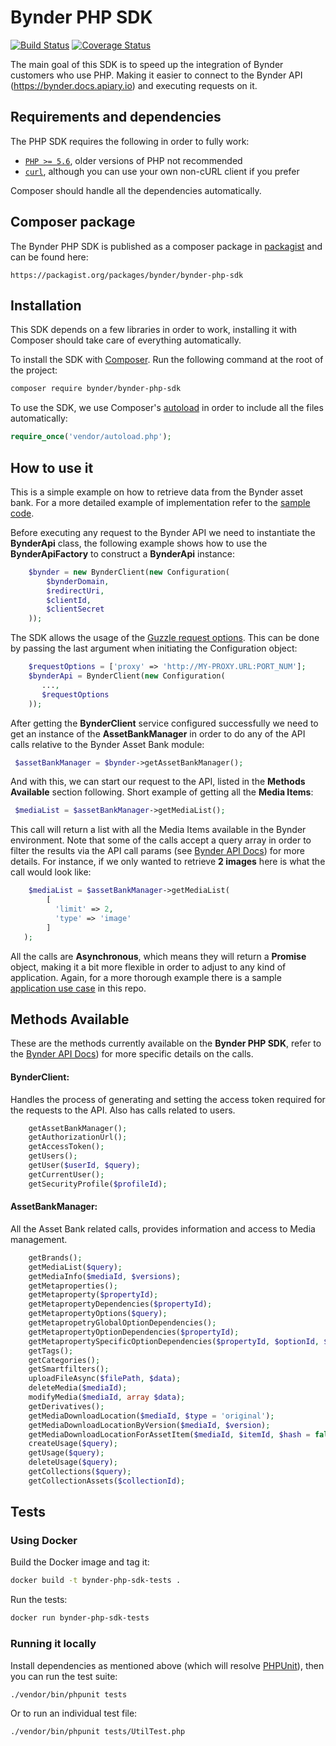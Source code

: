 # Bynder PHP SDK
[![Build Status](https://travis-ci.org/Bynder/bynder-php-sdk.svg?branch=master)](https://travis-ci.org/Bynder/bynder-php-sdk)
[![Coverage Status](https://coveralls.io/repos/github/Bynder/bynder-php-sdk/badge.svg)](https://coveralls.io/github/Bynder/bynder-php-sdk)

The main goal of this SDK is to speed up the integration of Bynder customers who use PHP. Making it easier to connect to the Bynder API (https://bynder.docs.apiary.io) and executing requests on it.

## Requirements and dependencies

The PHP SDK requires the following in order to fully work:

- [`PHP >= 5.6`](https://secure.php.net/manual/en/book.curl.php), older versions of PHP not recommended
- [`curl`](https://secure.php.net/manual/en/book.curl.php), although you can use your own non-cURL client if you prefer

Composer should handle all the dependencies automatically.

## Composer package

The Bynder PHP SDK is published as a composer package in [packagist](https://packagist.org) and can be found here:

```
https://packagist.org/packages/bynder/bynder-php-sdk
```

## Installation

This SDK depends on a few libraries in order to work, installing it with Composer should take care of everything automatically.

To install the SDK with [Composer](http://getcomposer.org/). Run the following command at the root of the project:

```bash
composer require bynder/bynder-php-sdk
```

To use the SDK, we use Composer's [autoload](https://getcomposer.org/doc/00-intro.md#autoloading) in order to include all the files automatically:

```php
require_once('vendor/autoload.php');
```

## How to use it

This is a simple example on how to retrieve data from the Bynder asset bank. For a more detailed example of implementation refer to the [sample code](https://github.com/Bynder/bynder-php-sdk/blob/master/sample/sample.php).

Before executing any request to the Bynder API we need to instantiate the **BynderApi** class, the following example shows how to use the **BynderApiFactory** to construct a **BynderApi** instance:
```php
    $bynder = new BynderClient(new Configuration(
        $bynderDomain,
        $redirectUri,
        $clientId,
        $clientSecret
    ));
```

The SDK allows the usage of the [Guzzle request options](http://docs.guzzlephp.org/en/latest/request-options.html).
This can be done by passing the last argument when initiating the
Configuration object:

```php
    $requestOptions = ['proxy' => 'http://MY-PROXY.URL:PORT_NUM'];
    $bynderApi = BynderClient(new Configuration(
       ...,
       $requestOptions
    ));

```

After getting the **BynderClient** service configured successfully we need to get an instance of the **AssetBankManager** in order to do any of the API calls relative to the Bynder Asset Bank module:

```php
 $assetBankManager = $bynder->getAssetBankManager();
```
And with this, we can start our request to the API, listed in the **Methods Available** section following. Short example of getting all the **Media Items**:

```php
 $mediaList = $assetBankManager->getMediaList();
```
This call will return a list with all the Media Items available in the Bynder environment. Note that some of the calls accept a query array in order to filter the results via the API call params (see [Bynder API Docs](http://docs.bynder.apiary.io/)) for more details.
For instance, if we only wanted to retrieve **2 images** here is what the call would look like:
```php
    $mediaList = $assetBankManager->getMediaList(
        [
          'limit' => 2,
          'type' => 'image'
        ]
   );
```

All the calls are **Asynchronous**, which means they will return a **Promise** object, making it a bit more flexible in order to adjust to any kind of application.
Again, for a more thorough example there is a sample [application use case](sample/sample.php) in this repo.

## Methods Available
These are the methods currently available on the **Bynder PHP SDK**, refer to the [Bynder API Docs](http://docs.bynder.apiary.io/)) for more specific details on the calls.

#### BynderClient:
Handles the process of generating and setting the access token required for the
requests to the API. Also has calls related to users.
```php
    getAssetBankManager();
    getAuthorizationUrl();
    getAccessToken();
    getUsers();
    getUser($userId, $query);
    getCurrentUser();
    getSecurityProfile($profileId);
```


#### AssetBankManager:
All the Asset Bank related calls, provides information and access to
Media management.
```php
    getBrands();
    getMediaList($query);
    getMediaInfo($mediaId, $versions);
    getMetaproperties();
    getMetaproperty($propertyId);
    getMetapropertyDependencies($propertyId);
    getMetapropertyOptions($query);
    getMetapropetryGlobalOptionDependencies();
    getMetapropertyOptionDependencies($propertyId);
    getMetapropertySpecificOptionDependencies($propertyId, $optionId, $query);
    getTags();
    getCategories();
    getSmartfilters();
    uploadFileAsync($filePath, $data);
    deleteMedia($mediaId);
    modifyMedia($mediaId, array $data);
    getDerivatives();
    getMediaDownloadLocation($mediaId, $type = 'original');
    getMediaDownloadLocationByVersion($mediaId, $version);
    getMediaDownloadLocationForAssetItem($mediaId, $itemId, $hash = false);
    createUsage($query);
    getUsage($query);
    deleteUsage($query);
    getCollections($query);
    getCollectionAssets($collectionId);
```

## Tests

### Using Docker

Build the Docker image and tag it:
```bash
docker build -t bynder-php-sdk-tests .
```

Run the tests:
```bash
docker run bynder-php-sdk-tests
```

### Running it locally

Install dependencies as mentioned above (which will resolve [PHPUnit](http://packagist.org/packages/phpunit/phpunit)), then you can run the test suite:

```bash
./vendor/bin/phpunit tests
```

Or to run an individual test file:

```bash
./vendor/bin/phpunit tests/UtilTest.php
```
